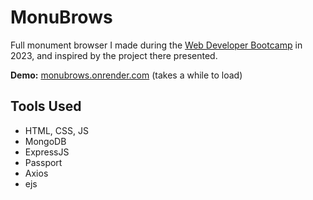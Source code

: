 # MonuBrows

Full monument browser I made during the [Web Developer Bootcamp](https://www.udemy.com/course/the-web-developer-bootcamp/) in 2023, and inspired by the project there presented.

**Demo:** [monubrows.onrender.com](https://monubrows.onrender.com) (takes a while to load)

## Tools Used
- HTML, CSS, JS
- MongoDB
- ExpressJS
- Passport
- Axios
- ejs
